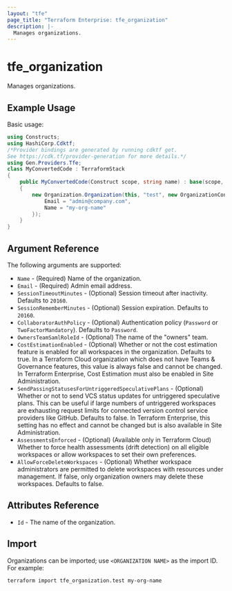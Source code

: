 ```yaml
---
layout: "tfe"
page_title: "Terraform Enterprise: tfe_organization"
description: |-
  Manages organizations.
---
```


# tfe_organization

Manages organizations.

## Example Usage

Basic usage:

```csharp
using Constructs;
using HashiCorp.Cdktf;
/*Provider bindings are generated by running cdktf get.
See https://cdk.tf/provider-generation for more details.*/
using Gen.Providers.Tfe;
class MyConvertedCode : TerraformStack
{
    public MyConvertedCode(Construct scope, string name) : base(scope, name)
    {
        new Organization.Organization(this, "test", new OrganizationConfig {
            Email = "admin@company.com",
            Name = "my-org-name"
        });
    }
}
```

## Argument Reference

The following arguments are supported:

* `Name` - (Required) Name of the organization.
* `Email` - (Required) Admin email address.
* `SessionTimeoutMinutes` - (Optional) Session timeout after inactivity.
  Defaults to `20160`.
* `SessionRememberMinutes` - (Optional) Session expiration. Defaults to
  `20160`.
* `CollaboratorAuthPolicy` - (Optional) Authentication policy (`Password`
  or `TwoFactorMandatory`). Defaults to `Password`.
* `OwnersTeamSamlRoleId` - (Optional) The name of the "owners" team.
* `CostEstimationEnabled` - (Optional) Whether or not the cost estimation feature is enabled for all workspaces in the organization. Defaults to true. In a Terraform Cloud organization which does not have Teams & Governance features, this value is always false and cannot be changed. In Terraform Enterprise, Cost Estimation must also be enabled in Site Administration.
* `SendPassingStatusesForUntriggeredSpeculativePlans` - (Optional) Whether or not to send VCS status updates for untriggered speculative plans. This can be useful if large numbers of untriggered workspaces are exhausting request limits for connected version control service providers like GitHub. Defaults to false. In Terraform Enterprise, this setting has no effect and cannot be changed but is also available in Site Administration.
* `AssessmentsEnforced` - (Optional) (Available only in Terraform Cloud) Whether to force health assessments (drift detection) on all eligible workspaces or allow workspaces to set their own preferences.
* `AllowForceDeleteWorkspaces` - (Optional) Whether workspace administrators are permitted to delete workspaces with resources under management. If false, only organization owners may delete these workspaces. Defaults to false.

## Attributes Reference

* `Id` - The name of the organization.

## Import

Organizations can be imported; use `<ORGANIZATION NAME>` as the import ID. For
example:

```shell
terraform import tfe_organization.test my-org-name
```

<!-- cache-key: cdktf-0.17.0-pre.15 input-e999dce0c812e7592cf4dee664b3d7cf3ca7d5544304b1163f915d3bcd134ee2 -->
